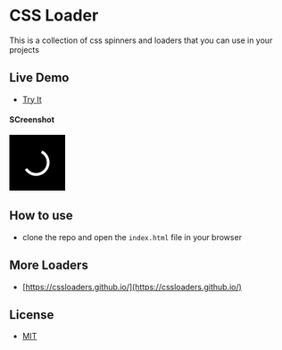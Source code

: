 # CSS Loader

This is a collection of css spinners and loaders that you can use in your projects

## Live Demo

- [Try It](https://emanuelefavero.github.io/css-spinners-loaders/)

#### SCreenshot

<img src="screenshot.png" alt="screenshot" width="100">

## How to use

- clone the repo and open the `index.html` file in your browser

## More Loaders

- [https://cssloaders.github.io/](https://cssloaders.github.io/)

## License

- [MIT](LICENSE.md)
